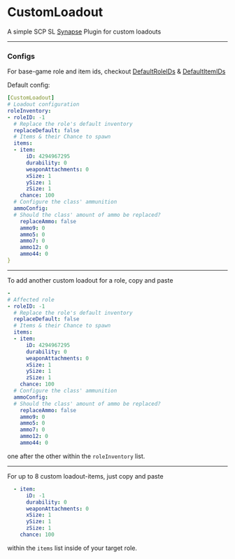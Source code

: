 # CustomLoadout

A simple SCP SL [Synapse](https://github.com/SynapseSL/Synapse/) Plugin for custom loadouts  

---
### Configs

For base-game role and item ids, checkout [DefaultRoleIDs](DefaultRoleIDs.md) & [DefaultItemIDs](DefaultItemIDs.md)

Default config:

```yaml
[CustomLoadout]
# Loadout configuration
roleInventory:
- roleID: -1
  # Replace the role's default inventory
  replaceDefault: false
  # Items & their Chance to spawn
  items:
  - item:
      iD: 4294967295
      durability: 0
      weaponAttachments: 0
      xSize: 1
      ySize: 1
      zSize: 1
    chance: 100
  # Configure the class' ammunition
  ammoConfig:
  # Should the class' amount of ammo be replaced?
    replaceAmmo: false
    ammo9: 0
    ammo5: 0
    ammo7: 0
    ammo12: 0
    ammo44: 0
}
```

---

To add another custom loadout for a role, copy and paste

```yaml
-
# Affected role
- roleID: -1
  # Replace the role's default inventory
  replaceDefault: false
  # Items & their Chance to spawn
  items:
  - item:
      iD: 4294967295
      durability: 0
      weaponAttachments: 0
      xSize: 1
      ySize: 1
      zSize: 1
    chance: 100
  # Configure the class' ammunition
  ammoConfig:
  # Should the class' amount of ammo be replaced?
    replaceAmmo: false
    ammo9: 0
    ammo5: 0
    ammo7: 0
    ammo12: 0
    ammo44: 0
```

one after the other within the `roleInventory` list.

---

For up to 8 custom loadout-items, just copy and paste
```yaml
  - item:
      iD: -1
      durability: 0
      weaponAttachments: 0
      xSize: 1
      ySize: 1
      zSize: 1
    chance: 100
```
within the `items` list inside of your target role.
